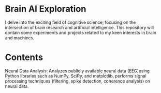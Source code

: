 # Brain AI Exploration
I delve into the exciting field of cognitive science, focusing on the intersection of brain research and artificial intelligence. This repository will contain some experiments and projects related to my keen interests in brain and machines. 

# Contents
Neural Data Analysis: Analyzes publicly available neural data (EEG)using Python libraries such as NumPy, SciPy, and matplotlib, performs signal processing techniques (filtering, spike detection, coherence analysis) on neural data. 
